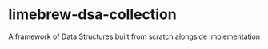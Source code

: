 # limebrew-dsa-collection
A  framework of Data Structures built from scratch alongside implementation
